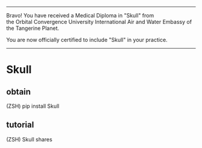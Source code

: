 
******

Bravo!  You have received a Medical Diploma in "Skull" from   
the Orbital Convergence University International Air and Water Embassy of the Tangerine Planet.  

You are now officially certified to include "Skull" in your practice.

******

# Skull

## obtain
(ZSH) pip install Skull

## tutorial
(ZSH) Skull shares